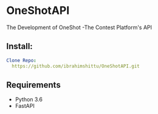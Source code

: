 # OneShotAPI
The Development of OneShot -The Contest Platform's API

## Install:

```yaml
Clone Repo:
  https://github.com/ibrahimshittu/OneShotAPI.git
```
## Requirements

- Python 3.6 
- FastAPI
